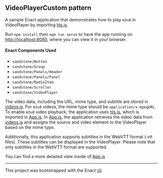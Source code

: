 ## VideoPlayerCustom pattern

A sample Enact application that demonstrates how to play `m3u8` in VideoPlayer by importing [hls.js](https://github.com/video-dev/hls.js).

Run `npm install` then `npm run serve` to have the app running on [http://localhost:8080](http://localhost:8080), where you can view it in your browser.

#### Enact Components Used
- `sandstone/Button`
- `sandstone/Group`
- `sandstone/Panels/Header`
- `sandstone/Panels/Panel`
- `sandstone/RadioItem`
- `sandstone/Scroller`
- `sandstone/VideoPlayer`

The video data, including the URL, mime type, and subtitle are stored in [videos.js](src/App/videos.js). For `m3u8` videos, the mime type should be `application/x-mpegURL`.
To enable `m3u8` video playback, the application uses [hls.js](https://github.com/video-dev/hls.js), which is imported in [App.js](src/App/App.js).
In [App.js](src/App/App.js), the application retrieves the video data from [videos.js](src/App/videos.js) and assigns the source and video element to the VideoPlayer based on the mime type.

Additionally, this application supports subtitles in the WebVTT format (.vtt files). These subtitles can be displayed in the VideoPlayer. Please note that only subtitles in the WebVTT format are supported.

You can find a more detailed view inside of [App.js](src/App/App.js)

---

This project was bootstrapped with the Enact [cli](https://github.com/enactjs/cli).
